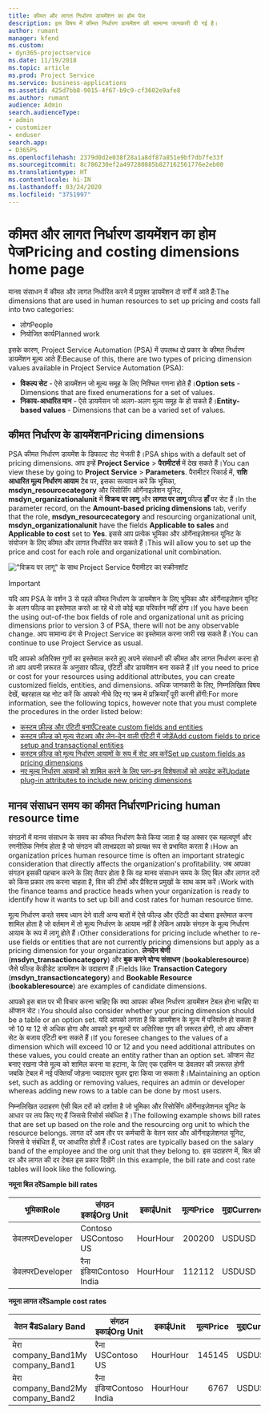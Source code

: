 ```yaml
---
title: कीमत और लागत निर्धारण डायमेंशन का होम पेज
description: इस विषय में कीमत निर्धारण डायमेंशन की सामान्य जानकारी दी गई है।
author: rumant
manager: kfend
ms.custom:
- dyn365-projectservice
ms.date: 11/19/2018
ms.topic: article
ms.prod: Project Service
ms.service: business-applications
ms.assetid: 425d7bb8-9015-4f67-b9c9-cf3602e9afe8
ms.author: rumant
audience: Admin
search.audienceType:
- admin
- customizer
- enduser
search.app:
- D365PS
ms.openlocfilehash: 2379d0d2e038f28a1a8df87a851e9bf7db7fe33f
ms.sourcegitcommit: 8c786230ef2a497280885b827162561776e2eb00
ms.translationtype: HT
ms.contentlocale: hi-IN
ms.lasthandoff: 03/24/2020
ms.locfileid: "3751997"
---
```

# <a name="pricing-and-costing-dimensions-home-page"></a><span data-ttu-id="1dce3-103">कीमत और लागत निर्धारण डायमेंशन का होम पेज</span><span class="sxs-lookup"><span data-stu-id="1dce3-103">Pricing and costing dimensions home page</span></span>

<span data-ttu-id="1dce3-104">मानव संसाधन में कीमत और लागत निर्धारित करने में प्रयुक्त डायमेंशन दो वर्गों में आते हैं:</span><span class="sxs-lookup"><span data-stu-id="1dce3-104">The dimensions that are used in human resources to set up pricing and costs fall into two categories:</span></span>

- <span data-ttu-id="1dce3-105">लोग</span><span class="sxs-lookup"><span data-stu-id="1dce3-105">People</span></span>
- <span data-ttu-id="1dce3-106">नियोजित कार्य</span><span class="sxs-lookup"><span data-stu-id="1dce3-106">Planned work</span></span>

<span data-ttu-id="1dce3-107">इसके कारण, Project Service Automation (PSA) में उपलब्ध दो प्रकार के कीमत निर्धारण डायमेंशन मूल्य आते हैं:</span><span class="sxs-lookup"><span data-stu-id="1dce3-107">Because of this, there are two types of pricing dimension values available in Project Service Automation (PSA):</span></span> 

- <span data-ttu-id="1dce3-108">**विकल्प सेट** - ऐसे डायमेंशन जो मूल्य समूह के लिए निश्चित गणना होते हैं।</span><span class="sxs-lookup"><span data-stu-id="1dce3-108">**Option sets** - Dimensions that are fixed enumerations for a set of values.</span></span>
- <span data-ttu-id="1dce3-109">**निकाय-आधारित मान** - ऐसे डायमेंसन जो अलग-अलग मूल्य समूह के हो सकते हैं।</span><span class="sxs-lookup"><span data-stu-id="1dce3-109">**Entity-based values** - Dimensions that can be a varied set of values.</span></span>

## <a name="pricing-dimensions"></a><span data-ttu-id="1dce3-110">कीमत निर्धारण के डायमेंशन</span><span class="sxs-lookup"><span data-stu-id="1dce3-110">Pricing dimensions</span></span>

<span data-ttu-id="1dce3-111">PSA कीमत निर्धारण डायमेंश के डिफाल्ट सेट भेजती है।</span><span class="sxs-lookup"><span data-stu-id="1dce3-111">PSA ships with a default set of pricing dimensions.</span></span> <span data-ttu-id="1dce3-112">आप इन्हें **Project Service** > **पैरामीटर्स** में देख सकते हैं।</span><span class="sxs-lookup"><span data-stu-id="1dce3-112">You can view these by going to **Project Service** > **Parameters**.</span></span> <span data-ttu-id="1dce3-113">पैरामीटर रिकार्ड में, **राशि आधारित मूल्य निर्धारण आयाम** टैब पर, इसका सत्यापन करें कि भूमिका, **msdyn_resourcecategory** और रिसोर्सिंग ऑर्गेनाइज़ेशन यूनिट, **msdyn_organizationalunit** में **विक्रय पर लागू** और **लागत पर लागू** फील्ड **हाँ** पर सेट हैं।</span><span class="sxs-lookup"><span data-stu-id="1dce3-113">In the parameter record, on the **Amount-based pricing dimensions** tab, verify that the role, **msdyn_resourcecategory** and resourcing organizational unit, **msdyn_organizationalunit** have the fields **Applicable to sales** and **Applicable to cost** set to **Yes**.</span></span> <span data-ttu-id="1dce3-114">इससे आप प्रत्येक भूमिका और ऑर्गेनाइज़ेशनल यूनिट के संयोजन के लिए कीमत और लागत निर्धारित कर सकते हैं।</span><span class="sxs-lookup"><span data-stu-id="1dce3-114">This will allow you to set up the price and cost for each role and organizational unit combination.</span></span>

!["विक्रय पर लागू" के साथ Project Service पैरामीटर का स्क्रीनशॉट](media/PS-OOB-parameters.png)

> [!IMPORTANT]
> <span data-ttu-id="1dce3-116">यदि आप PSA के वर्शन 3 से पहले कीमत निर्धारण के डायमेंशन के लिए भूमिका और ऑर्गेनाइज़ेशन यूनिट के अलग फील्ड का इस्तेमाल करते आ रहे थे तो कोई बड़ा परिवर्तन नहीं होगा।</span><span class="sxs-lookup"><span data-stu-id="1dce3-116">If you have been the using out-of-the box fields of role and organizational unit as pricing dimensions prior to version 3 of PSA, there will not be any observable change.</span></span> <span data-ttu-id="1dce3-117">आप सामान्य ढंग से Project Service का इस्तेमाल करना जारी रख सकते हैं।</span><span class="sxs-lookup"><span data-stu-id="1dce3-117">You can continue to use Project Service as usual.</span></span> 

<span data-ttu-id="1dce3-118">यदि आपको अतिरिक्त गुणों का इस्तेमाल करते हुए अपने संसाधनों की कीमत और लागत निर्धारण करना हो तो आप अपनी ज़रूरत के अनुसार फील्ड, एंटिटी और डायमेंशन बना सकते हैं।</span><span class="sxs-lookup"><span data-stu-id="1dce3-118">If you need to price or cost for your resources using additional attributes, you can create customized fields, entities, and dimensions.</span></span> <span data-ttu-id="1dce3-119">अधिक जानकारी के लिए, निम्नलिखित विषय देखें, बहरहाल यह नोट करें कि आपको नीचे दिए गए क्रम में प्रक्रियाएँ पूरी करनी होंगी:</span><span class="sxs-lookup"><span data-stu-id="1dce3-119">For more information, see the following topics, however note that you must complete the procedures in the order listed below:</span></span>

- [<span data-ttu-id="1dce3-120">कस्टम फ़ील्ड और एंटिटी बनाएँ</span><span class="sxs-lookup"><span data-stu-id="1dce3-120">Create custom fields and entities</span></span>](create-custom-fields-entities.md)
- [<span data-ttu-id="1dce3-121">कस्टम फ़ील्ड को मूल्य सेटअप और लेन-देन वाली एंटिटी में जोड़ें</span><span class="sxs-lookup"><span data-stu-id="1dce3-121">Add custom fields to price setup and transactional entities</span></span>](field-references.md)
- [<span data-ttu-id="1dce3-122">कस्टम फ़ील्ड को मूल्य निर्धारण आयामों के रूप में सेट अप करें</span><span class="sxs-lookup"><span data-stu-id="1dce3-122">Set up custom fields as pricing dimensions</span></span>](set-up-pricing-dimensions.md)
- [<span data-ttu-id="1dce3-123">नए मूल्य निर्धारण आयामों को शामिल करने के लिए प्लग-इन विशेषताओं को अपडेट करें</span><span class="sxs-lookup"><span data-stu-id="1dce3-123">Update plug-in attributes to include new pricing dimensions</span></span>](update-plug-in-attributes.md)

## <a name="pricing-human-resource-time"></a><span data-ttu-id="1dce3-124">मानव संसाधन समय का कीमत निर्धारण</span><span class="sxs-lookup"><span data-stu-id="1dce3-124">Pricing human resource time</span></span>
<span data-ttu-id="1dce3-125">संगठनों में मानव संसाधन के समय का कीमत निर्धारण कैसे किया जाता है यह अक्सर एक महत्वपूर्ण और रणनीतिक निर्णय होता है जो संगठन की लाभप्रदता को प्रत्यक्ष रूप से प्रभावित करता है।</span><span class="sxs-lookup"><span data-stu-id="1dce3-125">How an organization prices human resource time is often an important strategic consideration that directly affects the organization's profitability.</span></span> <span data-ttu-id="1dce3-126">जब आपका संगठन इसकी पहचान करने के लिए तैयार होता है कि वह मानव संसाधन समय के लिए बिल और लागत दरों को किस प्रकार तय करना चाहता है, वित्त की टीमों और प्रैक्टिस प्रमुखों के साथ काम करें।</span><span class="sxs-lookup"><span data-stu-id="1dce3-126">Work with the finance teams and practice heads when your organization is ready to identify how it wants to set up bill and cost rates for human resource time.</span></span>

<span data-ttu-id="1dce3-127">मूल्य निर्धारण करते समय ध्यान देने वाली अन्य बातों में ऐसे फील्ड और एंटिटी का दोबारा इस्तेमाल करना शामिल होता है जो वर्तमान में तो मूल्य निर्धारण के आयाम नहीं है लेकिन आपके संगठन के मूल्य निर्धारण आयाम के रूप में लागू होते हैं।</span><span class="sxs-lookup"><span data-stu-id="1dce3-127">Other considerations for pricing include whether to re-use fields or entities that are not currently pricing dimensions but apply as a pricing dimension for your organization.</span></span> <span data-ttu-id="1dce3-128">**लेनदेन श्रेणी** (**msdyn_transactioncategory**) और **बुक करने योग्य संसाधन** (**bookableresource**) जैसे फील्ड केंडीडेट डायमेंशन के उदाहरण हैं।</span><span class="sxs-lookup"><span data-stu-id="1dce3-128">Fields like **Transaction Category** (**msdyn_transactioncategory**) and **Bookable Resource** (**bookableresource**) are examples of candidate dimensions.</span></span> 

<span data-ttu-id="1dce3-129">आपको इस बात पर भी विचार करना चाहिए कि क्या आपका कीमत निर्धारण डायमेंशन टेबल होना चाहिए या ऑप्शन सेट।</span><span class="sxs-lookup"><span data-stu-id="1dce3-129">You should also consider whether your pricing dimension should be a table or an option set.</span></span> <span data-ttu-id="1dce3-130">यदि आपको लगता है कि डायमेंशन के मूल्य में परिवर्तन हो सकता है जो 10 या 12 से अधिक होगा और आपको इन मूल्यों पर अतिरिक्त गुण की ज़रूरत होगी, तो आप ऑप्शन सेट के बजाय एंटिटी बना सकते हैं।</span><span class="sxs-lookup"><span data-stu-id="1dce3-130">If you foresee changes to the values of a dimension which will exceed 10 or 12 and you need additional attributes on these values, you could create an entity rather than an option set.</span></span> <span data-ttu-id="1dce3-131">ऑप्शन सेट बनाए रखना जैसे मूल्य को शामिल करना या हटाना, के लिए एक एडमिन या डेवलपर की ज़रूरत होगी जबकि टेबल में नई पंक्तियाँ जोड़ना ज्यादातर यूज़र द्वारा किया जा सकता है।</span><span class="sxs-lookup"><span data-stu-id="1dce3-131">Maintaining an option set, such as adding or removing values, requires an admin or developer whereas adding new rows to a table can be done by most users.</span></span>

<span data-ttu-id="1dce3-132">निम्नलिखित उदाहरण ऐसी बिल दरों को दर्शाता है जो भूमिका और रिसोर्सिंग ऑर्गेनाइज़ेशनल यूनिट के आधार पर तय किए गए हैं जिससे रिसोर्स संबंधित है।</span><span class="sxs-lookup"><span data-stu-id="1dce3-132">The following example shows bill rates that are set up based on the role and the resourcing org unit to which the resource belongs.</span></span> <span data-ttu-id="1dce3-133">लागत दरें आम तौर पर कर्मचारी के वेतन स्तर और ऑर्गेनाइज़ेशनल यूनिट, जिससे वे संबंधित हैं, पर आधारित होती हैं।</span><span class="sxs-lookup"><span data-stu-id="1dce3-133">Cost rates are typically based on the salary band of the employee and the org unit that they belong to.</span></span> <span data-ttu-id="1dce3-134">इस उदाहरण में, बिल की दर और लागत की दर टेबल इस प्रकार दिखेंगे।</span><span class="sxs-lookup"><span data-stu-id="1dce3-134">In this example, the bill rate and cost rate tables will look like the following.</span></span>

<span data-ttu-id="1dce3-135">**नमूना बिल दरें**</span><span class="sxs-lookup"><span data-stu-id="1dce3-135">**Sample bill rates**</span></span>

| <span data-ttu-id="1dce3-136">भूमिका</span><span class="sxs-lookup"><span data-stu-id="1dce3-136">Role</span></span>        | <span data-ttu-id="1dce3-137">संगठन इकाई</span><span class="sxs-lookup"><span data-stu-id="1dce3-137">Org Unit</span></span>    |<span data-ttu-id="1dce3-138">इकाई</span><span class="sxs-lookup"><span data-stu-id="1dce3-138">Unit</span></span>      |<span data-ttu-id="1dce3-139">मूल्य</span><span class="sxs-lookup"><span data-stu-id="1dce3-139">Price</span></span>      |<span data-ttu-id="1dce3-140">मुद्रा</span><span class="sxs-lookup"><span data-stu-id="1dce3-140">Currency</span></span>  |
| ------------|-------------|----------|----------:|----------|
| <span data-ttu-id="1dce3-141">डेवलपर</span><span class="sxs-lookup"><span data-stu-id="1dce3-141">Developer</span></span>   | <span data-ttu-id="1dce3-142">Contoso US</span><span class="sxs-lookup"><span data-stu-id="1dce3-142">Contoso US</span></span>  |<span data-ttu-id="1dce3-143">Hour</span><span class="sxs-lookup"><span data-stu-id="1dce3-143">Hour</span></span> | <span data-ttu-id="1dce3-144">200</span><span class="sxs-lookup"><span data-stu-id="1dce3-144">200</span></span>|<span data-ttu-id="1dce3-145">USD</span><span class="sxs-lookup"><span data-stu-id="1dce3-145">USD</span></span>     |
| <span data-ttu-id="1dce3-146">डेवलपर</span><span class="sxs-lookup"><span data-stu-id="1dce3-146">Developer</span></span>   | <span data-ttu-id="1dce3-147">रैना इंडिया</span><span class="sxs-lookup"><span data-stu-id="1dce3-147">Contoso India</span></span> |<span data-ttu-id="1dce3-148">Hour</span><span class="sxs-lookup"><span data-stu-id="1dce3-148">Hour</span></span>|   <span data-ttu-id="1dce3-149">112</span><span class="sxs-lookup"><span data-stu-id="1dce3-149">112</span></span>|<span data-ttu-id="1dce3-150">USD</span><span class="sxs-lookup"><span data-stu-id="1dce3-150">USD</span></span>     |


<span data-ttu-id="1dce3-151">**नमूना लागत दरें**</span><span class="sxs-lookup"><span data-stu-id="1dce3-151">**Sample cost rates**</span></span>

| <span data-ttu-id="1dce3-152">वेतन बैंड</span><span class="sxs-lookup"><span data-stu-id="1dce3-152">Salary Band</span></span>     | <span data-ttu-id="1dce3-153">संगठन इकाई</span><span class="sxs-lookup"><span data-stu-id="1dce3-153">Org Unit</span></span>    |<span data-ttu-id="1dce3-154">इकाई</span><span class="sxs-lookup"><span data-stu-id="1dce3-154">Unit</span></span>      |<span data-ttu-id="1dce3-155">मूल्य</span><span class="sxs-lookup"><span data-stu-id="1dce3-155">Price</span></span>      |<span data-ttu-id="1dce3-156">मुद्रा</span><span class="sxs-lookup"><span data-stu-id="1dce3-156">Currency</span></span>  |
| ----------------|-------------|----------|----------:|----------|
| <span data-ttu-id="1dce3-157">मेरा company_Band1</span><span class="sxs-lookup"><span data-stu-id="1dce3-157">My company_Band1</span></span> | <span data-ttu-id="1dce3-158">रैना US</span><span class="sxs-lookup"><span data-stu-id="1dce3-158">Contoso US</span></span>  |<span data-ttu-id="1dce3-159">Hour</span><span class="sxs-lookup"><span data-stu-id="1dce3-159">Hour</span></span> | <span data-ttu-id="1dce3-160">145</span><span class="sxs-lookup"><span data-stu-id="1dce3-160">145</span></span>|<span data-ttu-id="1dce3-161">USD</span><span class="sxs-lookup"><span data-stu-id="1dce3-161">USD</span></span>     |
| <span data-ttu-id="1dce3-162">मेरा company_Band2</span><span class="sxs-lookup"><span data-stu-id="1dce3-162">My company_Band2</span></span> | <span data-ttu-id="1dce3-163">रैना इंडिया</span><span class="sxs-lookup"><span data-stu-id="1dce3-163">Contoso India</span></span> |<span data-ttu-id="1dce3-164">Hour</span><span class="sxs-lookup"><span data-stu-id="1dce3-164">Hour</span></span>|   <span data-ttu-id="1dce3-165">67</span><span class="sxs-lookup"><span data-stu-id="1dce3-165">67</span></span>|<span data-ttu-id="1dce3-166">USD</span><span class="sxs-lookup"><span data-stu-id="1dce3-166">USD</span></span>     |
